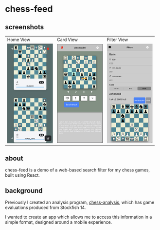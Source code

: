 # chess-feed

## screenshots
<table>
  <tr>
    <td>Home View</td>
     <td>Card View</td>
     <td>Filter View</td>
  </tr>
  <tr>
    <td><img src="./chess-feed-ss.png" alt="screenshot" width="150"/></td>
    <td><img src="./chess-feed-ss-card.png" alt="screenshot_card" width="150"/></td>
    <td><img src="./chess-feed-ss-filter.png" alt="screenshot_filter" width="150"/></td>
  </tr>
</table>

## about

chess-feed is a demo of a web-based search filter for my chess games, built using React.

## background

Previously I created an analysis program,
[chess-analysis](https://github.com/cameron-terry/chess-analysis), which has game evaluations produced from Stockfish 14.

I wanted to create an app which allows me to access this information in a simple format, designed around a mobile experience.
